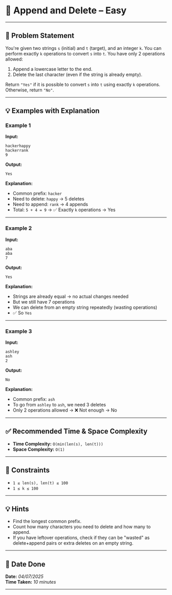 # 🧮 Append and Delete – Easy

---

## 📌 Problem Statement

You're given two strings `s` (initial) and `t` (target), and an integer `k`. You can perform exactly `k` operations to convert `s` into `t`. You have only 2 operations allowed:

1. Append a lowercase letter to the end.
2. Delete the last character (even if the string is already empty).

Return `"Yes"` if it is possible to convert `s` into `t` using exactly `k` operations. Otherwise, return `"No"`.

---

## 💡 Examples with Explanation

### Example 1
**Input:**
```plaintext
hackerhappy
hackerrank
9
```

**Output:**
```plaintext
Yes
```

**Explanation:**
- Common prefix: `hacker`
- Need to delete: `happy` → 5 deletes
- Need to append: `rank` → 4 appends
- Total: `5 + 4 = 9` → ✅ Exactly `k` operations → Yes

---

### Example 2
**Input:**
```plaintext
aba
aba
7
```

**Output:**
```plaintext
Yes
```

**Explanation:**
- Strings are already equal → no actual changes needed
- But we still have 7 operations
- We can delete from an empty string repeatedly (wasting operations)
- ✅ So `Yes`

---

### Example 3
**Input:**
```plaintext
ashley
ash
2
```

**Output:**
```plaintext
No
```

**Explanation:**
- Common prefix: `ash`
- To go from `ashley` to `ash`, we need 3 deletes
- Only 2 operations allowed → ❌ Not enough → No

---

## ✅ Recommended Time & Space Complexity

- **Time Complexity:** `O(min(len(s), len(t)))`  
- **Space Complexity:** `O(1)`

---

## 📎 Constraints

- `1 ≤ len(s), len(t) ≤ 100`
- `1 ≤ k ≤ 100`

---

## 💡 Hints

- Find the longest common prefix.
- Count how many characters you need to delete and how many to append.
- If you have leftover operations, check if they can be "wasted" as delete+append pairs or extra deletes on an empty string.

---

## 📅 Date Done

**Date:** *04/07/2025*  
**Time Taken:** *10 minutes*

---